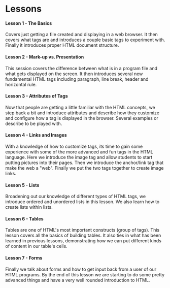Lessons
=======

#### Lesson 1 - The Basics

Covers just getting a file created and displaying in a web browser.  It then covers what tags are and introduces a couple basic tags to experiment with.  Finally it introduces proper HTML document structure.
	
#### Lesson 2 - Mark-up vs. Presentation

This session covers the difference between what is in a program file and what gets displayed on the screen.  It then introduces several new fundamental HTML tags including paragraph, line break, header and horizontal rule.
	
#### Lesson 3 - Attributes of Tags

Now that people are getting a little familiar with the HTML concepts, we step back a bit and introduce attributes and describe how they customize and configure how a tag is displayed in the browser.  Several examples or  describe to be played with.
	
#### Lesson 4 - Links and Images

With a knowledge of how to customize tags, its time to gain some experience with some of the more advanced and fun tags in the HTML language.  Here we introduce the image tag and allow students to start putting pictures into their pages.  Then we introduce the anchor/link tag that make the web a "web".  Finally we put the two tags together to create image links.

#### Lesson 5 - Lists

Broadening out our knowledge of different types of HTML tags, we introduce ordered and unordered lists in this lesson.  We also learn how to create lists within lists. 
	
#### Lesson 6 - Tables

Tables are one of HTML's most important constructs (group of tags).  This lesson covers all the basics of building tables.  It also ties in what has been learned in previous lessons, demonstrating how we can put different kinds of content in our table's cells.
	
#### Lesson 7 - Forms

Finally we talk about forms and how to get input back from a user of our HTML programs.  By the end of this lesson we are starting to do some pretty advanced things and have a very well rounded introduction to HTML.
